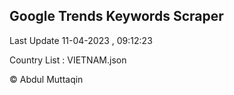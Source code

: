 

## Google Trends Keywords Scraper 
 
Last Update 11-04-2023 , 09:12:23

Country List :
VIETNAM.json



© Abdul Muttaqin 
